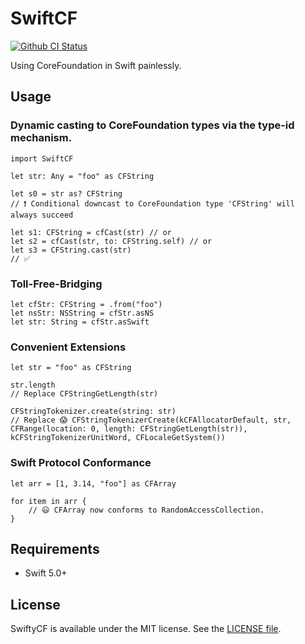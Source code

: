 # SwiftCF

[![Github CI Status](https://github.com/ddddxxx/SwiftCF/workflows/CI/badge.svg)](https://github.com/ddddxxx/SwiftCF/actions)

Using CoreFoundation in Swift painlessly.

## Usage

### Dynamic casting to CoreFoundation types via the type-id mechanism.

```
import SwiftCF

let str: Any = "foo" as CFString

let s0 = str as? CFString
// ❗️ Conditional downcast to CoreFoundation type 'CFString' will always succeed

let s1: CFString = cfCast(str) // or
let s2 = cfCast(str, to: CFString.self) // or
let s3 = CFString.cast(str)
// ✅
```

### Toll-Free-Bridging

```
let cfStr: CFString = .from("foo")
let nsStr: NSString = cfStr.asNS
let str: String = cfStr.asSwift
```

### Convenient Extensions

```
let str = "foo" as CFString

str.length
// Replace CFStringGetLength(str)

CFStringTokenizer.create(string: str)
// Replace 😱 CFStringTokenizerCreate(kCFAllocatorDefault, str, CFRange(location: 0, length: CFStringGetLength(str)), kCFStringTokenizerUnitWord, CFLocaleGetSystem())
```

### Swift Protocol Conformance

```
let arr = [1, 3.14, "foo"] as CFArray

for item in arr {
    // 😃 CFArray now conforms to RandomAccessCollection.
}
```

## Requirements

- Swift 5.0+

## License

SwiftyCF is available under the MIT license. See the [LICENSE file](LICENSE).
